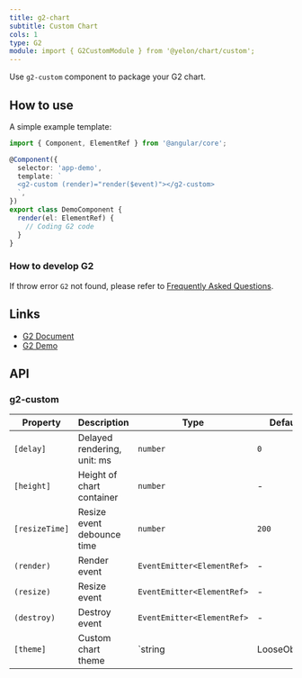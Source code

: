 ```yaml
---
title: g2-chart
subtitle: Custom Chart
cols: 1
type: G2
module: import { G2CustomModule } from '@yelon/chart/custom';
---
```


Use `g2-custom` component to package your G2 chart.

## How to use

A simple example template:

```ts
import { Component, ElementRef } from '@angular/core';

@Component({
  selector: 'app-demo',
  template: `
  <g2-custom (render)="render($event)"></g2-custom>
  `,
})
export class DemoComponent {
  render(el: ElementRef) {
    // Coding G2 code
  }
}
```

### How to develop G2

If throw error `G2` not found, please refer to [Frequently Asked Questions](/chart/faq).

## Links

- [G2 Document](https://www.yuque.com/antv/g2-docs-en)
- [G2 Demo](https://antv.alipay.com/zh-cn/g2/3.x/demo/index.html)

## API

### g2-custom

| Property | Description | Type | Default |
|----------|-------------|------|---------|
| `[delay]` | Delayed rendering, unit: ms | `number` | `0` |
| `[height]` | Height of chart container | `number` | - |
| `[resizeTime]` | Resize event debounce time | `number` | `200` |
| `(render)` | Render event | `EventEmitter<ElementRef>` | - |
| `(resize)` | Resize event | `EventEmitter<ElementRef>` | - |
| `(destroy)` | Destroy event | `EventEmitter<ElementRef>` | - |
| `[theme]` | Custom chart theme | `string | LooseObject` | - |
